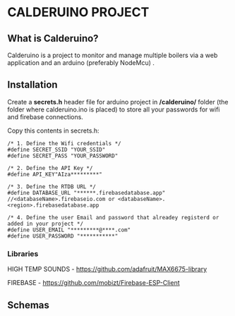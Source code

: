 # CALDERUINO PROJECT

## What is Calderuino?

Calderuino is a project to monitor and manage multiple boilers via a web application and an arduino (preferably NodeMcu)
.

## Installation

Create a **secrets.h** header file for arduino project in **/calderuino/** folder (the folder where calderuino.ino is
placed) to store all your passwords for wifi and firebase connections.

Copy this contents in secrets.h:

 ```
/* 1. Define the Wifi credentials */
#define SECRET_SSID "YOUR_SSID"
#define SECRET_PASS "YOUR_PASSWORD"

/* 2. Define the API Key */
#define API_KEY"AIza*********"

/* 3. Define the RTDB URL */
#define DATABASE_URL "******.firebasedatabase.app" //<databaseName>.firebaseio.com or <databaseName>.<region>.firebasedatabase.app

/* 4. Define the user Email and password that alreadey registerd or added in your project */
#define USER_EMAIL "*********@****.com"
#define USER_PASSWORD "***********"
 ```

### Libraries
HIGH TEMP SOUNDS - https://github.com/adafruit/MAX6675-library

FIREBASE - https://github.com/mobizt/Firebase-ESP-Client

## Schemas

